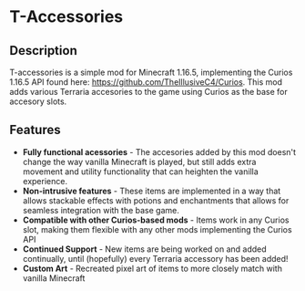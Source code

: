 # T-Accessories

## Description

T-accessories is a simple mod for Minecraft 1.16.5, implementing the Curios 1.16.5 API found here: https://github.com/TheIllusiveC4/Curios. This mod adds various Terraria accesories to the game using Curios as the base for accesory slots.

## Features

* **Fully functional acessories**    - The accesories added by this mod doesn't change the way vanilla Minecraft is played, but still adds extra movement and utility functionality that can heighten the vanilla experience.
* **Non-intrusive features**   - These items are implemented in a way that allows stackable effects with potions and enchantments that allows for seamless integration with the base game.
* **Compatible with other Curios-based mods**   - Items work in any Curios slot, making them flexible with any other mods implementing the Curios API
* **Continued Support**    - New items are being worked on and added continually, until (hopefully) every Terraria accessory has been added!
* **Custom Art**   - Recreated pixel art of items to more closely match with vanilla Minecraft
